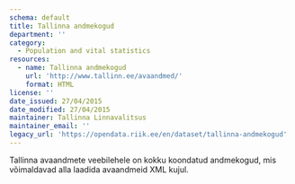 ```yaml
---
schema: default
title: Tallinna andmekogud
department: ''
category:
  - Population and vital statistics
resources:
  - name: Tallinna andmekogud
    url: 'http://www.tallinn.ee/avaandmed/'
    format: HTML
license: ''
date_issued: 27/04/2015
date_modified: 27/04/2015
maintainer: Tallinna Linnavalitsus
maintainer_email: ''
legacy_url: 'https://opendata.riik.ee/en/dataset/tallinna-andmekogud'
---
```

Tallinna avaandmete veebilehele on kokku koondatud andmekogud, mis võimaldavad alla laadida avaandmeid XML kujul.